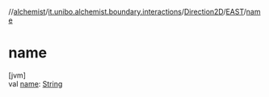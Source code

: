 //[alchemist](../../../../index.md)/[it.unibo.alchemist.boundary.interactions](../../index.md)/[Direction2D](../index.md)/[EAST](index.md)/[name](name.md)

# name

[jvm]\
val [name](name.md): [String](https://kotlinlang.org/api/latest/jvm/stdlib/kotlin/-string/index.html)
